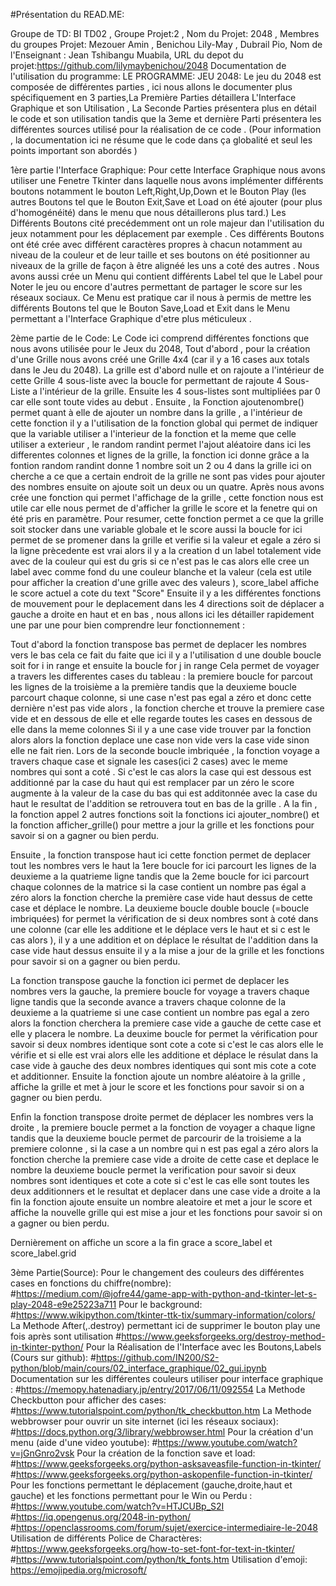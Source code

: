 #Présentation du READ.ME:

Groupe de TD: BI TD02 , Groupe Projet:2 , Nom du Projet: 2048 , Membres du groupes Projet: Mezouer Amin , Benichou Lily-May , Dubrail Pio, Nom de l'Enseignant : Jean Tshibangu Muabila, URL du depot du projet:https://github.com/lilymaybenichou/2048 Documentation de l'utilisation du programme: LE PROGRAMME: JEU 2048: Le jeu du 2048 est composée de différentes parties , ici nous allons le documenter plus spécifiquement en 3 parties,La Première Parties détaillera L'Interface Graphique et son Utilisation , La Seconde Parties présentera plus en détail le code et son utilisation tandis que la 3eme et dernière Parti présentera les différentes sources utilisé pour la réalisation de ce code . (Pour information , la documentation ici ne résume que le code dans ça globalité et seul les points important son abordés )

1ère partie l'Interface Graphique:
Pour cette Interface Graphique nous avons utiliser une Fenetre Tkinter dans laquelle nous avons implémenter différents boutons notamment le bouton Left,Right,Up,Down et le Bouton Play (les autres Boutons tel que le Bouton Exit,Save et Load on été ajouter (pour plus d'homogénéité) dans le menu que nous détaillerons plus tard.) Les Différents Boutons cité precédemment ont un role majeur dan l'utilisation du jeux notamment pour les déplacement par exemple . Ces différents Boutons ont été crée avec différent caractères propres à chacun notamment au niveau de la couleur et de leur taille et ses boutons on été positionner au niveaux de la grille de façon à être alignéé les uns a coté des autres . Nous avons aussi crée un Menu qui contient différents Label tel que le Label pour Noter le jeu ou encore d'autres permettant de partager le score sur les réseaux sociaux. Ce Menu est pratique car il nous à permis de mettre les différents Boutons tel que le Bouton Save,Load et Exit dans le Menu permettant a l'Interface Graphique d'etre plus méticuleux .

2ème partie de le Code:
Le Code ici comprend différentes fonctions que nous avons utilisée pour le Jeux du 2048, Tout d'abord , pour la création d'une Grille nous avons créé une Grille 4x4 (car il y a 16 cases aux totals dans le Jeu du 2048). La grille est d'abord nulle et on rajoute a l'intérieur de cette Grille 4 sous-liste avec la boucle for permettant de rajoute 4 Sous-Liste a l'intérieur de la grille. Ensuite les 4 sous-listes sont multipliées par 0 car elle sont toute vides au debut . Ensuite , la Fonction ajoutenombre() permet quant à elle de ajouter un nombre dans la grille , a l'intérieur de cette fonction il y a l'utilisation de la fonction global qui permet de indiquer que la variable utiliser a l'interieur de la fonction et la meme que celle utiliser a exterieur , le random randint permet l'ajout aléatoire dans ici les differentes colonnes et lignes de la grille, la fonction ici donne grâce a la fontion random randint donne 1 nombre soit un 2 ou 4 dans la grille ici on cherche a ce que a certain endroit de la grille ne sont pas vides pour ajouter des nombres ensuite on ajoute soit un deux ou un quatre. Après nous avons crée une fonction qui permet l'affichage de la grille , cette fonction nous est utile car elle nous permet de d'afficher la grille le score et la fenetre qui on été pris en paramètre. Pour resumer, cette fonction permet a ce que la grille soit stocker dans une variable globale et le score aussi la boucle for ici permet de se promener dans la grille et verifie si la valeur et egale a zéro si la ligne prècedente est vrai alors il y a la creation d un label totalement vide avec de la couleur qui est du gris si ce n'est pas le cas alors elle cree un label avec comme fond du une couleur blanche et la valeur (cela est utile pour afficher la creation d'une grille avec des valeurs ), score_label affiche le score actuel a cote du text "Score" Ensuite il y a les différentes fonctions de mouvement pour le deplacement dans les 4 directions soit de déplacer a gauche a droite en haut et en bas , nous allons ici les détailler rapidement une par une pour bien comprendre leur fonctionnement :

Tout d'abord la fonction transpose bas permet de deplacer les nombres vers le bas cela ce fait du faite que ici il y a l'utilisation d une double boucle soit for i in range et ensuite la boucle for j in range Cela permet de voyager a travers les differentes cases du tableau : la premiere boucle for parcout les lignes de la troisième a la première tandis que la deuxieme boucle parcourt chaque colonne, si une case n'est pas egal a zéro et donc cette dernière n'est pas vide alors , la fonction cherche et trouve la premiere case vide et en dessous de elle et elle regarde toutes les cases en dessous de elle dans la meme colonnes Si il y a une case vide trouver par la fonction alors alors la fonction deplace une case non vide vers la case vide sinon elle ne fait rien. Lors de la seconde boucle imbriquée , la fonction voyage a travers chaque case et signale les cases(ici 2 cases) avec le meme nombres qui sont a coté . Si c'est le cas alors la case qui est dessous est additionné par la case du haut qui est remplacer par un zéro le score augmente à la valeur de la case du bas qui est additonnée avec la case du haut le resultat de l'addition se retrouvera tout en bas de la grille . A la fin , la fonction appel 2 autres fonctions soit la fonctions ici ajouter_nombre() et la fonction afficher_grille() pour mettre a jour la grille et les fonctions pour savoir si on a gagner ou bien perdu.

Ensuite , la fonction transpose haut ici cette fonction permet de deplacer tout les nombres vers le haut la 1ere boucle for ici parcourt les lignes de la deuxieme a la quatrieme ligne tandis que la 2eme boucle for ici parcourt chaque colonnes de la matrice si la case contient un nombre pas égal a zéro alors la fonction cherche la première case vide haut dessus de cette case et déplace le nombre. La deuxieme boucle double boucle (=boucle imbriquées) for permet la vérification de si deux nombres sont à coté dans une colonne (car elle les additione et le déplace vers le haut et si c est le cas alors ), il y a une addition et on déplace le résultat de l'addition dans la case vide haut dessus ensuite il y a la mise a jour de la grille et les fonctions pour savoir si on a gagner ou bien perdu.

La fonction transpose gauche la fonction ici permet de deplacer les nombres vers la gauche, la premiere boucle for voyage a travers chaque ligne tandis que la seconde avance a travers chaque colonne de la deuxieme a la quatrieme si une case contient un nombre pas egal a zero alors la fonction cherchera la premiere case vide a gauche de cette case et elle y placera le nombre. La deuxime boucle for permet la vérification pour savoir si deux nombres identique sont cote a cote si c'est le cas alors elle le vérifie et si elle est vrai alors elle les additione et déplace le résulat dans la case vide à gauche des deux nombres identiques qui sont mis cote a cote et additionner. Ensuite la fonction ajoute un nombre aléatoire à la grille , affiche la grille et met à jour le score et les fonctions pour savoir si on a gagner ou bien perdu.

Enfin la fonction transpose droite permet de déplacer les nombres vers la droite , la premiere boucle permet a la fonction de voyager a chaque ligne tandis que la deuxieme boucle permet de parcourir de la troisieme a la premiere colonne , si la case a un nombre qui n est pas egal a zéro alors la fonction cherche la premiere case vide a droite de cette case et deplace le nombre la deuxieme boucle permet la verification pour savoir si deux nombres sont identiques et cote a cote si c'est le cas elle sont toutes les deux additionners et le resultat et deplacer dans une case vide a droite a la fin la fonction ajoute ensuite un nombre aleatoire et met a jour le score et affiche la nouvelle grille qui est mise a jour et les fonctions pour savoir si on a gagner ou bien perdu.

Dernièrement on affiche un score a la fin grace a score_label et score_label.grid

3ème Partie(Source):
Pour le changement des couleurs des différentes cases en fonctions du chiffre(nombre): #https://medium.com/@jofre44/game-app-with-python-and-tkinter-let-s-play-2048-e9e25223a711
Pour le background: #https://www.wikipython.com/tkinter-ttk-tix/summary-information/colors/
La Methode After(,.destroy) permettant ici de supprimer le bouton play une fois après sont utilisation #https://www.geeksforgeeks.org/destroy-method-in-tkinter-python/
Pour la Réalisation de l'Interface avec les Boutons,Labels (Cours sur github): #https://github.com/IN200/S2-python/blob/main/cours/02_interface_graphique/02_gui.ipynb
Documentation sur les différentes couleurs utiliser pour interface graphique : #https://memopy.hatenadiary.jp/entry/2017/06/11/092554
La Methode Checkbutton pour afficher des cases: #https://www.tutorialspoint.com/python/tk_checkbutton.htm
La Methode webbrowser pour ouvrir un site internet (ici les réseaux sociaux): #https://docs.python.org/3/library/webbrowser.html
Pour la création d'un menu (aide d'une video youtube): #https://www.youtube.com/watch?v=jGnGnro2vsk
Pour la création de la fonction save et load: #https://www.geeksforgeeks.org/python-asksaveasfile-function-in-tkinter/ #https://www.geeksforgeeks.org/python-askopenfile-function-in-tkinter/
Pour les fonctions permettant le déplacement (gauche,droite,haut et gauche) et les fonctions permettant pour le Win ou Perdu : #https://www.youtube.com/watch?v=HTJCUBp_S2I #https://iq.opengenus.org/2048-in-python/ #https://openclassrooms.com/forum/sujet/exercice-intermediaire-le-2048
Utilisation de différents Police de Charactères: #https://www.geeksforgeeks.org/how-to-set-font-for-text-in-tkinter/ #https://www.tutorialspoint.com/python/tk_fonts.htm
Utilisation d'emoji: https://emojipedia.org/microsoft/

